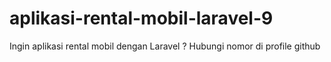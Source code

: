 # aplikasi-rental-mobil-laravel-9

Ingin aplikasi rental mobil dengan Laravel ? Hubungi nomor di profile github


